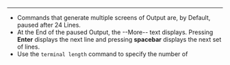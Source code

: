 
---
- Commands that generate multiple screens of Output are, by Default, paused after 24 Lines.
- At the End of the paused Output, the --More-- text displays.
  Pressing **Enter** displays the next line and pressing **spacebar** displays the next set of lines.
- Use the `terminal length` command to specify the number of